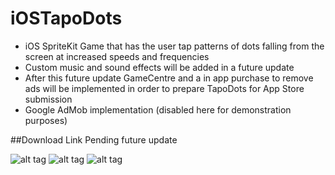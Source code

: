 # iOSTapoDots

* iOS SpriteKit Game that has the user tap patterns of dots falling from the screen at increased speeds and frequencies
* Custom music and sound effects will be added in a future update
* After this future update GameCentre and a in app purchase to remove ads will be implemented in order to prepare TapoDots for App Store submission
* Google AdMob implementation (disabled here for demonstration purposes)


##Download Link
Pending future update

![alt tag](https://user-images.githubusercontent.com/14320184/35782881-3205d9e2-09cd-11e8-884a-c2b367da5e46.gif)
![alt tag](https://user-images.githubusercontent.com/14320184/35782880-31f690ea-09cd-11e8-8c43-274c8d01b3df.PNG)
![alt tag](https://user-images.githubusercontent.com/14320184/35782879-31eb3f2e-09cd-11e8-9084-10c9aee5e7e4.PNG)
